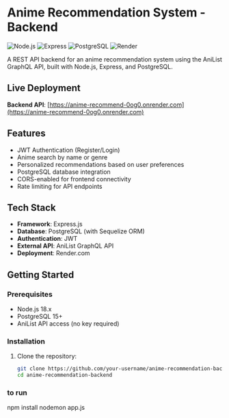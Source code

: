 # Anime Recommendation System - Backend

![Node.js](https://img.shields.io/badge/Node.js-18.x-green)
![Express](https://img.shields.io/badge/Express-4.x-lightgrey)
![PostgreSQL](https://img.shields.io/badge/PostgreSQL-15-blue)
![Render](https://img.shields.io/badge/Deployed_on-Render-46d3ff)

A REST API backend for an anime recommendation system using the AniList GraphQL API, built with Node.js, Express, and PostgreSQL.

##  Live Deployment
**Backend API**: [https://anime-recommend-0og0.onrender.com](https://anime-recommend-0og0.onrender.com)  


##  Features
- JWT Authentication (Register/Login)
- Anime search by name or genre
- Personalized recommendations based on user preferences
- PostgreSQL database integration
- CORS-enabled for frontend connectivity
- Rate limiting for API endpoints

##  Tech Stack
- **Framework**: Express.js
- **Database**: PostgreSQL (with Sequelize ORM)
- **Authentication**: JWT
- **External API**: AniList GraphQL API
- **Deployment**: Render.com

## Getting Started

### Prerequisites
- Node.js 18.x
- PostgreSQL 15+
- AniList API access (no key required)

### Installation

  
1. Clone the repository:
   ```bash
   git clone https://github.com/your-username/anime-recommendation-backend.git
   cd anime-recommendation-backend

 ### to run
 npm install
 nodemon app.js
